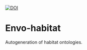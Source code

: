 [![DOI](https://zenodo.org/badge/13996/EnvironmentOntology/envo-habitats.svg)](https://zenodo.org/badge/latestdoi/13996/EnvironmentOntology/envo-habitats)


# Envo-habitat

Autogeneration of habitat ontologies.
